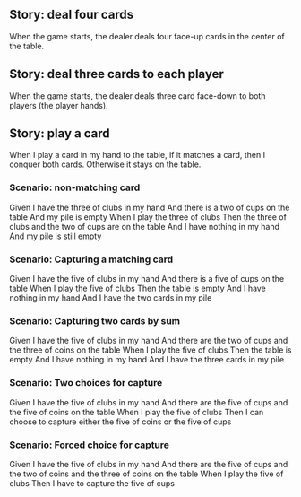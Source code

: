 
Story: deal four cards
----------------------
When the game starts, the dealer deals four face-up cards in the center of the table.

Story: deal three cards to each player
--------------------------------------
When the game starts, the dealer deals three card face-down to both players (the player hands).


Story: play a card
------------------
When I play a card in my hand to the table, if it matches a card, then I conquer both cards.  Otherwise it stays on the table.

### Scenario: non-matching card
Given I have the three of clubs in my hand
  And there is a two of cups on the table
  And my pile is empty
 When I play the three of clubs
 Then the three of clubs and the two of cups are on the table
  And I have nothing in my hand
  And my pile is still empty
  
### Scenario: Capturing a matching card
Given I have the five of clubs in my hand
  And there is a five of cups on the table
 When I play the five of clubs
 Then the table is empty
  And I have nothing in my hand
  And I have the two cards in my pile
  
### Scenario: Capturing two cards by sum
Given I have the five of clubs in my hand
  And there are the two of cups and the three of coins on the table
 When I play the five of clubs
 Then the table is empty
  And I have nothing in my hand
  And I have the three cards in my pile

### Scenario: Two choices for capture
Given I have the five of clubs in my hand
  And there are the five of cups and the five of coins on the table
 When I play the five of clubs 
 Then I can choose to capture either the five of coins or the five of cups

### Scenario: Forced choice for capture
Given I have the five of clubs in my hand
  And there are the five of cups and the two of coins and the three of coins on the table
 When I play the five of clubs 
 Then I have to capture the five of cups


